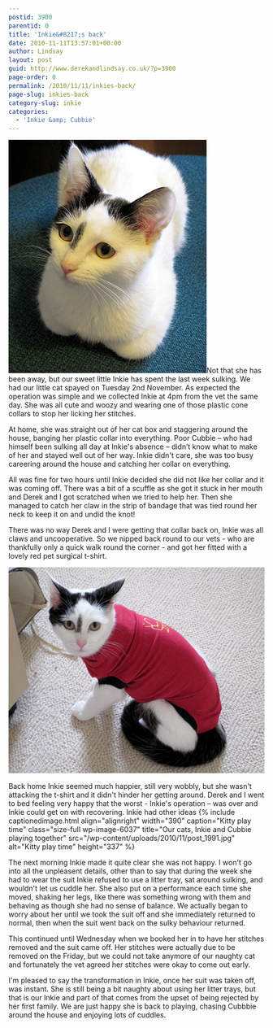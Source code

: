 ```yaml
---
postid: 3900
parentid: 0
title: 'Inkie&#8217;s back'
date: 2010-11-11T13:57:01+00:00
author: Lindsay
layout: post
guid: http://www.derekandlindsay.co.uk/?p=3900
page-order: 0
permalink: /2010/11/11/inkies-back/
page-slug: inkies-back
category-slug: inkie
categories:
  - 'Inkie &amp; Cubbie'
---
```

<img class="alignright size-full wp-image-6034" title="Our kitten, Inkie" src="/wp-content/uploads/2010/11/post_1849.jpg" alt="Our kitten, Inkie" width="390" height="459" />Not that she has been away, but our sweet little Inkie has spent the last week sulking. We had our little cat spayed on Tuesday 2nd November. As expected the operation was simple and we collected Inkie at 4pm from the vet the same day. She was all cute and woozy and wearing one of those plastic cone collars to stop her licking her stitches.

At home, she was straight out of her cat box and staggering around the house, banging her plastic collar into everything. Poor Cubbie – who had himself been sulking all day at Inkie's absence – didn’t know what to make of her and stayed well out of her way. Inkie didn't care, she was too busy careering around the house and catching her collar on everything.

All was fine for two hours until Inkie decided she did not like her collar and it was coming off. There was a bit of a scuffle as she got it stuck in her mouth and Derek and I got scratched when we tried to help her. Then she managed to catch her claw in the strip of bandage that was tied round her neck to keep it on and undid the knot!

There was no way Derek and I were getting that collar back on, Inkie was all claws and uncooperative. So we nipped back round to our vets - who are thankfully only a quick walk round the corner - and got her fitted with a lovely red pet surgical t-shirt.

<img class="aligncenter size-full wp-image-6036" title="Our kitten Inkie, modelling her surgical t-shirt" src="/wp-content/uploads/2010/11/post_2036.jpg" alt="Our kitten Inkie, modelling her surgical t-shirt" width="540" height="405" /> 

Back home Inkie seemed much happier, still very wobbly, but she wasn't attacking the t-shirt and it didn't hinder her getting around. Derek and I went to bed feeling very happy that the worst - Inkie's operation – was over and Inkie could get on with recovering. Inkie had other ideas {% include captionedimage.html align="alignright" width="390" caption="Kitty play time" class="size-full wp-image-6037" title="Our cats, Inkie and Cubbie playing together" src="/wp-content/uploads/2010/11/post_1991.jpg" alt="Kitty play time" height="337" %} 

The next morning Inkie made it quite clear she was not happy. I won't go into all the unpleasent details, other than to say that during the week she had to wear the suit Inkie refused to use a litter tray, sat around sulking, and wouldn't let us cuddle her. She also put on a performance each time she moved, shaking her legs, like there was something wrong with them and behaving as though she had no sense of balance. We actually began to worry about her until we took the suit off and she immediately returned to normal, then when the suit went back on the sulky behaviour returned.

This continued until Wednesday when we booked her in to have her stitches removed and the suit came off. Her stitches were actually due to be removed on the Friday, but we could not take anymore of our naughty cat and fortunately the vet agreed her stitches were okay to come out early.

I'm pleased to say the transformation in Inkie, once her suit was taken off, was instant. She is still being a bit naughty about using her litter trays, but that is our Inkie and part of that comes from the upset of being rejected by her first family. We are just happy she is back to playing, chasing Cubbbie around the house and enjoying lots of cuddles.